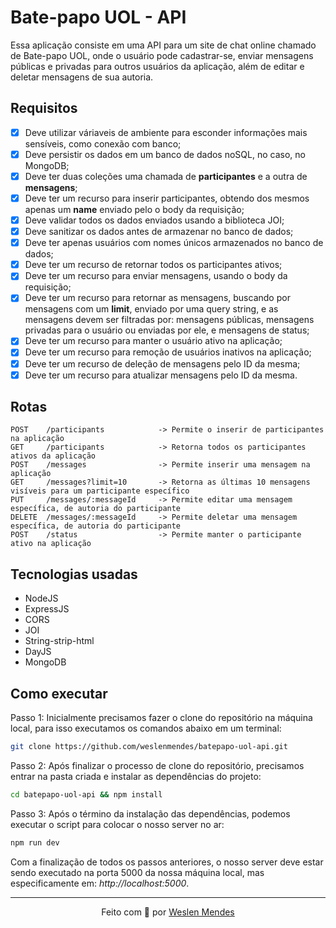 # Bate-papo UOL - API

Essa aplicação consiste em uma API para um site de chat online chamado de Bate-papo UOL, onde o usuário pode cadastrar-se, enviar mensagens públicas e privadas para outros usuários da aplicação, além de editar e deletar mensagens de sua autoria.

## Requisitos

- [x] Deve utilizar váriaveis de ambiente para esconder informações mais sensíveis, como conexão com banco;
- [x] Deve persistir os dados em um banco de dados noSQL, no caso, no MongoDB;
- [x] Deve ter duas coleções uma chamada de **participantes** e a outra de **mensagens**;
- [x] Deve ter um recurso para inserir participantes, obtendo dos mesmos apenas um **name** enviado pelo o body da requisição;
- [x] Deve validar todos os dados enviados usando a biblioteca JOI;
- [x] Deve sanitizar os dados antes de armazenar no banco de dados;
- [x] Deve ter apenas usuários com nomes únicos armazenados no banco de dados;
- [x] Deve ter um recurso de retornar todos os participantes ativos;
- [x] Deve ter um recurso para enviar mensagens, usando o body da requisição;
- [x] Deve ter um recurso para retornar as mensagens, buscando por mensagens com um **limit**, enviado por uma query string, e as mensagens devem ser filtradas por: mensagens públicas, mensagens privadas para o usuário ou enviadas por ele, e mensagens de status;
- [x] Deve ter um recurso para manter o usuário ativo na aplicação;
- [x] Deve ter um recurso para remoção de usuários inativos na aplicação;
- [x] Deve ter um recurso de deleção de mensagens pelo ID da mesma;
- [x] Deve ter um recurso para atualizar mensagens pelo ID da mesma.

## Rotas

```
POST    /participants            -> Permite o inserir de participantes na aplicação
GET     /participants            -> Retorna todos os participantes ativos da aplicação
POST    /messages                -> Permite inserir uma mensagem na aplicação
GET     /messages?limit=10       -> Retorna as últimas 10 mensagens visíveis para um participante específico
PUT     /messages/:messageId     -> Permite editar uma mensagem específica, de autoria do participante
DELETE  /messages/:messageId     -> Permite deletar uma mensagem específica, de autoria do participante
POST    /status                  -> Permite manter o participante ativo na aplicação
```

## Tecnologias usadas

- NodeJS
- ExpressJS
- CORS
- JOI
- String-strip-html
- DayJS
- MongoDB

## Como executar

Passo 1: Inicialmente precisamos fazer o clone do repositório na máquina local, para isso executamos os comandos abaixo em um terminal:

```bash
git clone https://github.com/weslenmendes/batepapo-uol-api.git
```

Passo 2: Após finalizar o processo de clone do repositório, precisamos entrar na pasta criada e instalar as dependências do projeto:

```bash
cd batepapo-uol-api && npm install
```

Passo 3: Após o término da instalação das dependências, podemos executar o script para colocar o nosso server no ar:

```bash
npm run dev
```

Com a finalização de todos os passos anteriores, o nosso server deve estar sendo executado na porta 5000 da nossa máquina local, mas especificamente em: _http://localhost:5000_.

---

<p align="center">Feito com 💜 por <a href="https://github.com/weslenmendes">Weslen Mendes</a></p>
